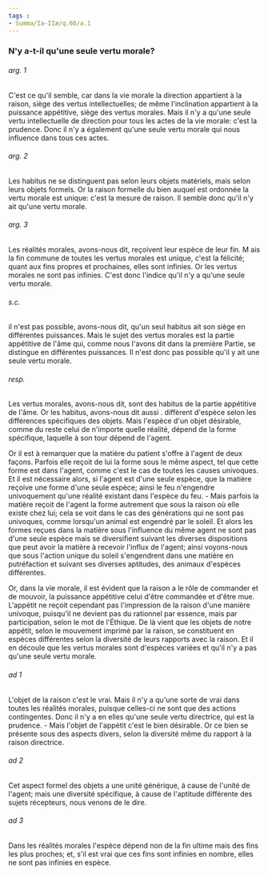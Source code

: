```yaml
---
tags : 
- Summa/Ia-IIæ/q.60/a.1
---
```


### N'y a-t-il qu'une seule vertu morale?

###### arg. 1
C'est ce qu'il semble, car dans la vie morale la direction appartient à la raison, siège des vertus intellectuelles; de même l'inclination appartient à la puissance appétitive, siège des vertus morales. Mais il n'y a qu'une seule vertu intellectuelle de direction pour tous les actes de la vie morale: c'est la prudence. Donc il n'y a également qu'une seule vertu morale qui nous influence dans tous ces actes. 

###### arg. 2
Les habitus ne se distinguent pas selon leurs objets matériels, mais selon leurs objets formels. Or la raison formelle du bien auquel est ordonnée la vertu morale est unique: c'est la mesure de raison. Il semble donc qu'il n'y ait qu'une vertu morale. 

###### arg. 3
Les réalités morales, avons-nous dit, reçoivent leur espèce de leur fin. M ais la fin commune de toutes les vertus morales est unique, c'est la félicité; quant aux fins propres et prochaines, elles sont infinies. Or les vertus morales ne sont pas infinies. C'est donc l'indice qu'il n'y a qu'une seule vertu morale. 

###### s.c.
il n'est pas possible, avons-nous dit, qu'un seul habitus ait son siège en différentes puissances. Mais le sujet des vertus morales est la partie appétitive de l'âme qui, comme nous l'avons dit dans la première Partie, se distingue en différentes puissances. Il n'est donc pas possible qu'il y ait une seule vertu morale. 

###### resp.
Les vertus morales, avons-nous dit, sont des habitus de la partie appétitive de l'âme. Or les habitus, avons-nous dit aussi . diffèrent d'espèce selon les différences spécifiques des objets. Mais l'espèce d'un objet désirable, comme du reste celui de n'importe quelle réalité, dépend de la forme spécifique, laquelle à son tour dépend de l'agent. 

Or il est à remarquer que la matière du patient s'offre à l'agent de deux façons. Parfois elle reçoit de lui la forme sous le même aspect, tel que cette forme est dans l'agent, comme c'est le cas de toutes les causes univoques. Et il est nécessaire alors, si l'agent est d'une seule espèce, que la matière reçoive une forme d'une seule espèce; ainsi le feu n'engendre univoquement qu'une réalité existant dans l'espèce du feu. - Mais parfois la matière reçoit de l'agent la forme autrement que sous la raison où elle existe chez lui; cela se voit dans le cas des générations qui ne sont pas univoques, comme lorsqu'un animal est engendré par le soleil. Et alors les formes reçues dans la matière sous l'influence du même agent ne sont pas d'une seule espèce mais se diversifient suivant les diverses dispositions que peut avoir la matière à recevoir l'influx de l'agent; ainsi voyons-nous que sous l'action unique du soleil s'engendrent dans une matière en putréfaction et suivant ses diverses aptitudes, des animaux d'espèces différentes. 

Or, dans la vie morale, il est évident que la raison a le rôle de commander et de mouvoir, la puissance appétitive celui d'être commandée et d'être mue. L'appétit ne reçoit cependant pas l'impression de la raison d'une manière univoque, puisqu'il ne devient pas du rationnel par essence, mais par participation, selon le mot de l'Éthique. De là vient que les objets de notre appétit, selon le mouvement imprimé par la raison, se constituent en espèces différentes selon la diversité de leurs rapports avec la raison. Et il en découle que les vertus morales sont d'espèces variées et qu'il n'y a pas qu'une seule vertu morale. 

###### ad 1
L'objet de la raison c'est le vrai. Mais il n'y a qu'une sorte de vrai dans toutes les réalités morales, puisque celles-ci ne sont que des actions contingentes. Donc il n'y a en elles qu'une seule vertu directrice, qui est la prudence. - Mais l'objet de l'appétit c'est le bien désirable. Or ce bien se présente sous des aspects divers, selon la diversité même du rapport à la raison directrice. 

###### ad 2
Cet aspect formel des objets a une unité générique, à cause de l'unité de l'agent; mais une diversité spécifique, à cause de l'aptitude différente des sujets récepteurs, nous venons de le dire. 

###### ad 3
Dans les réalités morales l'espèce dépend non de la fin ultime mais des fins les plus proches; et, s'il est vrai que ces fins sont infinies en nombre, elles ne sont pas infinies en espèce. 

